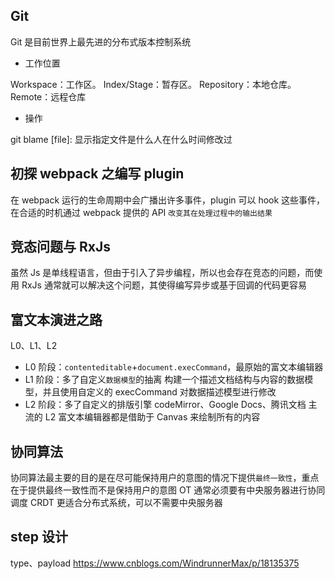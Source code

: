 ## Git

Git 是目前世界上最先进的分布式版本控制系统

- 工作位置

Workspace：工作区。
Index/Stage：暂存区。
Repository：本地仓库。
Remote：远程仓库

- 操作

git blame [file]: 显示指定文件是什么人在什么时间修改过

## 初探 webpack 之编写 plugin

在 webpack 运行的生命周期中会广播出许多事件，plugin 可以 hook 这些事件，在合适的时机通过 webpack 提供的 API `改变其在处理过程中的输出结果`

## 竞态问题与 RxJs

虽然 Js 是单线程语言，但由于引入了异步编程，所以也会存在竞态的问题，而使用 RxJs 通常就可以解决这个问题，其使得编写异步或基于回调的代码更容易

## 富文本演进之路

L0、L1、L2

- L0 阶段：`contenteditable`+`document.execCommand`，最原始的富文本编辑器
- L1 阶段：多了自定义`数据模型`的抽离
  构建一个描述文档结构与内容的数据模型，并且使用自定义的 execCommand 对数据描述模型进行修改
- L2 阶段：多了自定义的排版引擎
  codeMirror、Google Docs、腾讯文档
  主流的 L2 富文本编辑器都是借助于 Canvas 来绘制所有的内容

## 协同算法

协同算法最主要的目的是在尽可能保持用户的意图的情况下提供`最终一致性`，重点在于提供最终一致性而不是保持用户的意图
OT 通常必须要有中央服务器进行协同调度
CRDT 更适合分布式系统，可以不需要中央服务器

## step 设计

type、payload
https://www.cnblogs.com/WindrunnerMax/p/18135375
